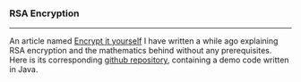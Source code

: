 ### RSA Encryption
---
An article named [Encrypt it yourself](/pdf/RSA/Encrypt-It-Yourself.pdf) I have written a while ago explaining RSA encryption and the mathematics behind without any prerequisites. Here is its corresponding [github repository](/code/textbook-RSA), containing a demo code written in Java.

